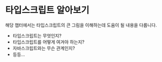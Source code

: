 # 타입스크립트 알아보기

해당 챕터에서는 타입스크립트의 큰 그림을 이해하는데 도움이 될 내용을 다룹니다.

- 타입스크립트는 무엇인지?
- 타입스크립트를 어떻게 여겨야 하는지?
- 자바스크립트와는 무슨 관계인지?
- 등등...
